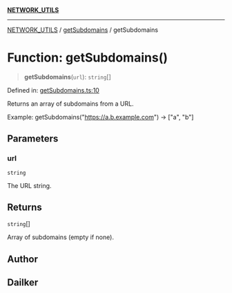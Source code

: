 [**NETWORK_UTILS**](../../README.md)

***

[NETWORK_UTILS](../../README.md) / [getSubdomains](../README.md) / getSubdomains

# Function: getSubdomains()

> **getSubdomains**(`url`): `string`[]

Defined in: [getSubdomains.ts:10](https://github.com/dailker/everyutil/blob/9ec04d41a381dab61073bf86e9abc70eaf55066d/src/network/getSubdomains.ts#L10)

Returns an array of subdomains from a URL.

Example: getSubdomains("https://a.b.example.com") → ["a", "b"]

## Parameters

### url

`string`

The URL string.

## Returns

`string`[]

Array of subdomains (empty if none).

## Author

## Dailker
